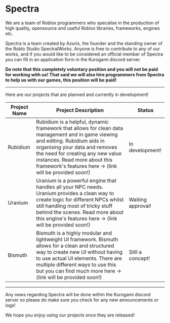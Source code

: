 # Spectra

We are a team of Roblox programmers who specalise in the production of high quality, opensource and useful Roblox libraries, frameworks, engines etc.

Spectra is a team created by Azuris, the founder and the standing owner of the Roblo Studio SpectralWorks. Anyone is free to contribute to any of our works, and if you would like to be considered an official member of Spectra you can fill in an application form in the Kurogami discord server. 

**Do note that this completely voluntary position and you will not be paid for working with us! That said we will also hire programmers from Spectra to help us with our games, this position will be paid!**

---
Here are our projects that are planned and currently in development!

| Project Name | Project Description                                                                                                                                                                                                                                                                                 | Status            |
|--------------|-----------------------------------------------------------------------------------------------------------------------------------------------------------------------------------------------------------------------------------------------------------------------------------------------------|-------------------|
| Rubidium     | Rubidium is a helpful, dynamic framework that allows for clean data management and in game viewing and editing. Rubidium aids in organising your data and  removes the need for creating any new value instances. Read more about this framework's features here -> (link will be provided soon!)   | In development!   |
| Uranium      | Uranium is a powerful engine that handles all your NPC needs. Uranium provides a clean way to create logic for different NPCs whilst still handling most of  tricky stuff behind the scenes. Read more about this engine's features here -> (link will be provided soon!)                           | Waiting approval! |
| Bismuth      | Bismuth is a highly modular and lightweight UI framework. Bismuth allows for a clean and structured way to create new UI without having to use actual UI elements.  There are multiple different ways to use this but you can find much more here -> (link will be provided soon!)             | Still a concept!  |

---
Any news regarding Spectra will be done within the Kurogami discord server so please do make sure you check for any new announcements or logs! 

We hope you enjoy using our projects once they are released!
